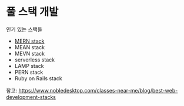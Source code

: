 # 풀 스택 개발

인기 있는 스택들
- [MERN stack](MERN%20stack.md)
- MEAN stack
- MEVN stack
- serverless stack
- LAMP stack
- PERN stack
- Ruby on Rails stack

참고: https://www.nobledesktop.com/classes-near-me/blog/best-web-development-stacks
